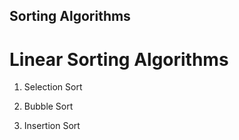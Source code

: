 ## Sorting Algorithms 

# Linear Sorting Algorithms 

1. Selection Sort

2. Bubble Sort

3. Insertion Sort
